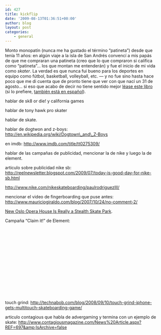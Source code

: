 ```yaml
---
id: 427
title: kickflip
date: '2009-08-13T01:36:51+00:00'
author: blog
layout: post
categories:
    - general
---
```


Monto monopatín (nunca me ha gustado el término “patineta”) desde que tenía 11 años: en algún viaje a la isla de San Andrés convencí a mis papás de que me compraran una patineta (creo que lo que compraron si califica como “patineta”… los que montan me entenderán) y fue el inicio de mi vida como *skater*. La verdad es que nunca fui bueno para los deportes en equipo como fútbol, basketball, volleyball, etc. — y no fue sino hasta hace poco que me di cuenta que de pronto tiene que ver con que nací un 31 de agosto… si eso que acabo de decir no tiene sentido mejor [léase este libro](http://www.amazon.com/Outliers-Story-Success-Malcolm-Gladwell/dp/0316017922/maurigiral-20 "Outliers: The Story of Success") (si lo prefiere, [también está en español](http://www.amazon.com/Outliers-Story-Success-Spanish/dp/1603966161/maurigiral-20 "Outliers/ Outliers: The Story of Success (Spanish Edition)")).

hablar de sk8 or die! y california games

hablar de tony hawk pro skater

hablar de skate.

hablar de dogtwon and z-boys: http://en.wikipedia.org/wiki/Dogtown\_and\_Z-Boys

en imdb: http://www.imdb.com/title/tt0275309/

hablar de las campañas de publicidad, mencionar la de nike y luego la de element.

articulo sobre publicidad nike sb: http://reelnewsletter.blogspot.com/2009/07/today-is-good-day-for-nike-sb.html

http://www.nike.com/nikeskateboarding/paulrodriguezIII/

mencionar el video de fingerboarding que puse antes: http://www.mauriciogiraldo.com/blog/2007/10/24/no-comment-2/

[New Oslo Opera House Is Really a Stealth Skate Park](http://www.wired.com/culture/design/magazine/16-12/pl_design).

Campaña “Claim it!” de Element:

<object classid="clsid:d27cdb6e-ae6d-11cf-96b8-444553540000" codebase="http://download.macromedia.com/pub/shockwave/cabs/flash/swflash.cab#version=6,0,40,0" height="225" width="400"><param name="allowfullscreen" value="true"></param><param name="allowscriptaccess" value="always"></param><param name="src" value="http://www.vimeo.com/moogaloop.swf?clip_id=2922930&server=www.vimeo.com&show_title=1&show_byline=1&show_portrait=0&color=&fullscreen=1"></param><embed allowfullscreen="true" allowscriptaccess="always" height="225" src="http://www.vimeo.com/moogaloop.swf?clip_id=2922930&server=www.vimeo.com&show_title=1&show_byline=1&show_portrait=0&color=&fullscreen=1" type="application/x-shockwave-flash" width="400"></embed></object>

touch grind: http://technabob.com/blog/2008/09/10/touch-grind-iphone-gets-multitouch-skateboarding-game/

articulo contagious que habla de advergaming y termina con un ejemplo de skate: http://www.contagiousmagazine.com/News%20Article.aspx?REF=697&amp;IsArchive=false